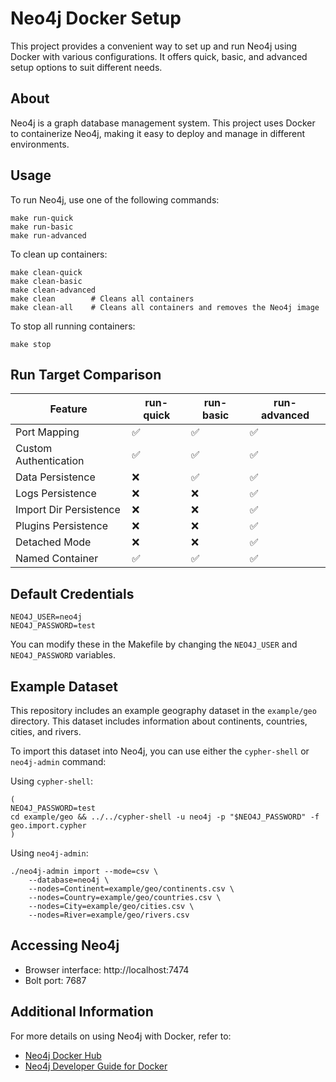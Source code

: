 # Neo4j Docker Setup

This project provides a convenient way to set up and run Neo4j using Docker with various configurations. It offers quick, basic, and advanced setup options to suit different needs.

## About

Neo4j is a graph database management system. This project uses Docker to containerize Neo4j, making it easy to deploy and manage in different environments.

## Usage

To run Neo4j, use one of the following commands:

```
make run-quick
make run-basic
make run-advanced
```

To clean up containers:

```
make clean-quick
make clean-basic
make clean-advanced
make clean        # Cleans all containers
make clean-all    # Cleans all containers and removes the Neo4j image
```

To stop all running containers:

```
make stop
```

## Run Target Comparison

| Feature                | run-quick | run-basic | run-advanced |
|------------------------|-----------|-----------|--------------|
| Port Mapping           | ✅        | ✅        | ✅           |
| Custom Authentication  | ✅        | ✅        | ✅           |
| Data Persistence       | ❌        | ✅        | ✅           |
| Logs Persistence       | ❌        | ❌        | ✅           |
| Import Dir Persistence | ❌        | ❌        | ✅           |
| Plugins Persistence    | ❌        | ❌        | ✅           |
| Detached Mode          | ❌        | ❌        | ✅           |
| Named Container        | ✅        | ✅        | ✅           |

## Default Credentials

```
NEO4J_USER=neo4j
NEO4J_PASSWORD=test
```

You can modify these in the Makefile by changing the `NEO4J_USER` and `NEO4J_PASSWORD` variables.

## Example Dataset

This repository includes an example geography dataset in the `example/geo` directory. This dataset includes information about continents, countries, cities, and rivers.

To import this dataset into Neo4j, you can use either the `cypher-shell` or `neo4j-admin` command:

Using `cypher-shell`:

```
(
NEO4J_PASSWORD=test
cd example/geo && ../../cypher-shell -u neo4j -p "$NEO4J_PASSWORD" -f geo.import.cypher
)
```

Using `neo4j-admin`:

```
./neo4j-admin import --mode=csv \
    --database=neo4j \
    --nodes=Continent=example/geo/continents.csv \
    --nodes=Country=example/geo/countries.csv \
    --nodes=City=example/geo/cities.csv \
    --nodes=River=example/geo/rivers.csv
```

## Accessing Neo4j

- Browser interface: http://localhost:7474
- Bolt port: 7687

## Additional Information

For more details on using Neo4j with Docker, refer to:
- [Neo4j Docker Hub](https://hub.docker.com/_/neo4j)
- [Neo4j Developer Guide for Docker](https://neo4j.com/developer/docker-run-neo4j/)
